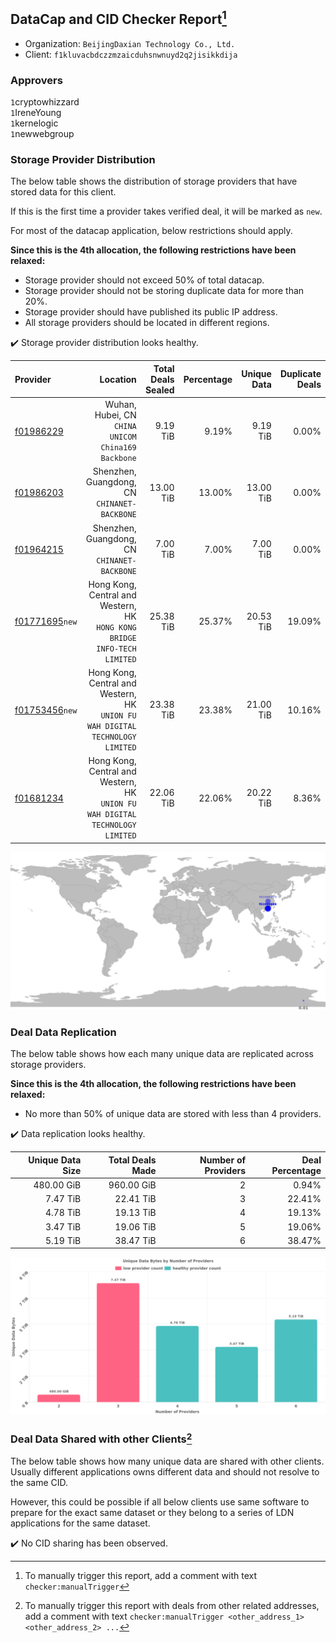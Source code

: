 ## DataCap and CID Checker Report[^1]
 - Organization: `BeijingDaxian Technology Co., Ltd.`
 - Client: `f1kluvacbdczzmzaicduhsnwnuyd2q2jisikkdija`
### Approvers
`1`cryptowhizzard<br/>`1`IreneYoung<br/>`1`kernelogic<br/>`1`newwebgroup

### Storage Provider Distribution
The below table shows the distribution of storage providers that have stored data for this client.

If this is the first time a provider takes verified deal, it will be marked as `new`.

For most of the datacap application, below restrictions should apply.

**Since this is the 4th allocation, the following restrictions have been relaxed:**
 - Storage provider should not exceed 50% of total datacap.
 - Storage provider should not be storing duplicate data for more than 20%.
 - Storage provider should have published its public IP address.
 - All storage providers should be located in different regions.

✔️ Storage provider distribution looks healthy.

| Provider                                                    |                                                                         Location | Total Deals Sealed | Percentage | Unique Data | Duplicate Deals |
| :---------------------------------------------------------- | -------------------------------------------------------------------------------: | -----------------: | ---------: | ----------: | --------------: |
| [f01986229](https://filfox.info/en/address/f01986229)       |                            Wuhan, Hubei, CN<br/>`CHINA UNICOM China169 Backbone` |           9.19 TiB |      9.19% |    9.19 TiB |           0.00% |
| [f01986203](https://filfox.info/en/address/f01986203)       |                                  Shenzhen, Guangdong, CN<br/>`CHINANET-BACKBONE` |          13.00 TiB |     13.00% |   13.00 TiB |           0.00% |
| [f01964215](https://filfox.info/en/address/f01964215)       |                                  Shenzhen, Guangdong, CN<br/>`CHINANET-BACKBONE` |           7.00 TiB |      7.00% |    7.00 TiB |           0.00% |
| [f01771695](https://filfox.info/en/address/f01771695)`new`  |      Hong Kong, Central and Western, HK<br/>`HONG KONG BRIDGE INFO-TECH LIMITED` |          25.38 TiB |     25.37% |   20.53 TiB |          19.09% |
| [f01753456](https://filfox.info/en/address/f01753456)`new`  | Hong Kong, Central and Western, HK<br/>`UNION FU WAH DIGITAL TECHNOLOGY LIMITED` |          23.38 TiB |     23.38% |   21.00 TiB |          10.16% |
| [f01681234](https://filfox.info/en/address/f01681234)       | Hong Kong, Central and Western, HK<br/>`UNION FU WAH DIGITAL TECHNOLOGY LIMITED` |          22.06 TiB |     22.06% |   20.22 TiB |           8.36% |

<img src="https://raw.githubusercontent.com/data-preservation-programs/filplus-checker-assets/main/filecoin-project/filecoin-plus-large-datasets/issues/1016/1676947557393.png"/>

### Deal Data Replication
The below table shows how each many unique data are replicated across storage providers.


**Since this is the 4th allocation, the following restrictions have been relaxed:**
- No more than 50% of unique data are stored with less than 4 providers.

✔️ Data replication looks healthy.

| Unique Data Size | Total Deals Made | Number of Providers | Deal Percentage |
| ---------------: | ---------------: | ------------------: | --------------: |
|       480.00 GiB |       960.00 GiB |                   2 |           0.94% |
|         7.47 TiB |        22.41 TiB |                   3 |          22.41% |
|         4.78 TiB |        19.13 TiB |                   4 |          19.13% |
|         3.47 TiB |        19.06 TiB |                   5 |          19.06% |
|         5.19 TiB |        38.47 TiB |                   6 |          38.47% |

<img src="https://raw.githubusercontent.com/data-preservation-programs/filplus-checker-assets/main/filecoin-project/filecoin-plus-large-datasets/issues/1016/1676947558336.png"/>

### Deal Data Shared with other Clients[^3]
The below table shows how many unique data are shared with other clients.
Usually different applications owns different data and should not resolve to the same CID.

However, this could be possible if all below clients use same software to prepare for the exact same dataset or they belong to a series of LDN applications for the same dataset.

✔️ No CID sharing has been observed.

[^1]: To manually trigger this report, add a comment with text `checker:manualTrigger`

[^2]: Deals from those addresses are combined into this report as they are specified with `checker:manualTrigger`

[^3]: To manually trigger this report with deals from other related addresses, add a comment with text `checker:manualTrigger <other_address_1> <other_address_2> ...`
